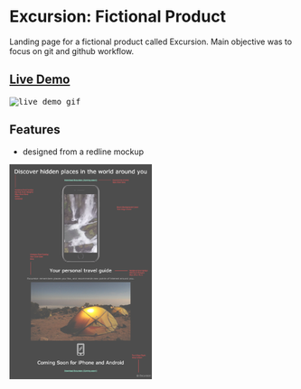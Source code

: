 # Excursion: Fictional Product
Landing page for a fictional product called Excursion. Main objective was to focus on git and github workflow.

## <a href="https://daryldelrosario.github.io/cc-excursion/">Live Demo</a>
<kbd><img src="./resources/videos/excursion-ld.gif" alt="live demo gif"></kbd>

## Features
* designed from a redline mockup   

<kbd><img src="./resources/images/excursion_redline.png" alt="redline mockup" style="width: 50%"></kbd>
